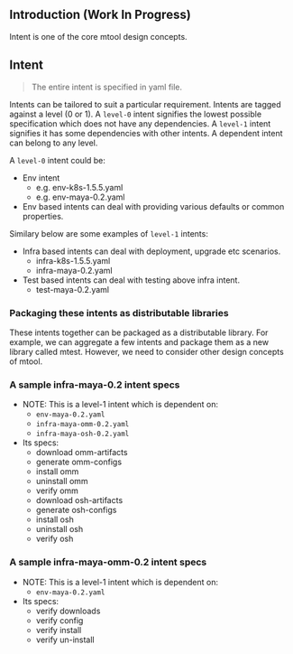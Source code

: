 ## Introduction (Work In Progress)

Intent is one of the core mtool design concepts.

## Intent

> The entire intent is specified in yaml file.

Intents can be tailored to suit a particular requirement. Intents are tagged 
against a level (0 or 1). A `level-0` intent signifies the lowest possible
specification which does not have any dependencies. A `level-1` intent signifies it
has some dependencies with other intents. A dependent intent can belong to any 
level.

A `level-0` intent could be:

- Env intent
  - e.g. env-k8s-1.5.5.yaml
  - e.g. env-maya-0.2.yaml
- Env based intents can deal with providing various defaults or common properties.

Similary below are some examples of `level-1` intents:
  
- Infra based intents can deal with deployment, upgrade etc scenarios.
  - infra-k8s-1.5.5.yaml
  - infra-maya-0.2.yaml
- Test based intents can deal with testing above infra intent.
  - test-maya-0.2.yaml

### Packaging these intents as distributable libraries

These intents together can be packaged as a distributable library. For example, 
we can aggregate a few intents and package them as a new library called mtest. 
However, we need to consider other design concepts of mtool.

### A sample infra-maya-0.2 intent specs

- NOTE: This is a level-1 intent which is dependent on: 
  - `env-maya-0.2.yaml`
  - `infra-maya-omm-0.2.yaml`
  - `infra-maya-osh-0.2.yaml`
- Its specs:
  - download omm-artifacts 
  - generate omm-configs
  - install omm
  - uninstall omm
  - verify omm
  - download osh-artifacts 
  - generate osh-configs
  - install osh
  - uninstall osh
  - verify osh

### A sample infra-maya-omm-0.2 intent specs

- NOTE: This is a level-1 intent which is dependent on: 
  - `env-maya-0.2.yaml`
- Its specs:
  - verify downloads
  - verify config
  - verify install
  - verify un-install
